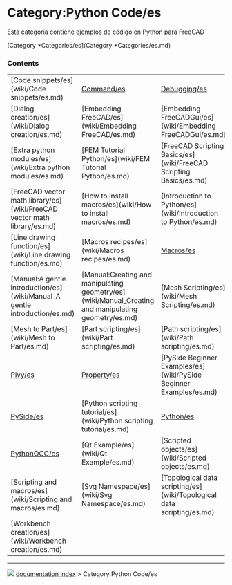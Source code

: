 # Category:Python Code/es
Esta categoría contiene ejemplos de código en Python para FreeCAD

[Category   *Categories/es](Category   *Categories/es.md)

### Contents

|     |     |     |
| --- | --- | --- |
| [Code snippets/es](wiki/Code snippets/es.md) | [Command/es](wiki/Command/es.md) | [Debugging/es](wiki/Debugging/es.md) |
| [Dialog creation/es](wiki/Dialog creation/es.md) | [Embedding FreeCAD/es](wiki/Embedding FreeCAD/es.md) | [Embedding FreeCADGui/es](wiki/Embedding FreeCADGui/es.md) |
| [Extra python modules/es](wiki/Extra python modules/es.md) | [FEM Tutorial Python/es](wiki/FEM Tutorial Python/es.md) | [FreeCAD Scripting Basics/es](wiki/FreeCAD Scripting Basics/es.md) |
| [FreeCAD vector math library/es](wiki/FreeCAD vector math library/es.md) | [How to install macros/es](wiki/How to install macros/es.md) | [Introduction to Python/es](wiki/Introduction to Python/es.md) |
| [Line drawing function/es](wiki/Line drawing function/es.md) | [Macros recipes/es](wiki/Macros recipes/es.md) | [Macros/es](wiki/Macros/es.md) |
| [Manual:A gentle introduction/es](wiki/Manual_A gentle introduction/es.md) | [Manual:Creating and manipulating geometry/es](wiki/Manual_Creating and manipulating geometry/es.md) | [Mesh Scripting/es](wiki/Mesh Scripting/es.md) |
| [Mesh to Part/es](wiki/Mesh to Part/es.md) | [Part scripting/es](wiki/Part scripting/es.md) | [Path scripting/es](wiki/Path scripting/es.md) |
| [Pivy/es](wiki/Pivy/es.md) | [Property/es](wiki/Property/es.md) | [PySide Beginner Examples/es](wiki/PySide Beginner Examples/es.md) |
| [PySide/es](wiki/PySide/es.md) | [Python scripting tutorial/es](wiki/Python scripting tutorial/es.md) | [Python/es](wiki/Python/es.md) |
| [PythonOCC/es](wiki/PythonOCC/es.md) | [Qt Example/es](wiki/Qt Example/es.md) | [Scripted objects/es](wiki/Scripted objects/es.md) |
| [Scripting and macros/es](wiki/Scripting and macros/es.md) | [Svg Namespace/es](wiki/Svg Namespace/es.md) | [Topological data scripting/es](wiki/Topological data scripting/es.md) |
| [Workbench creation/es](wiki/Workbench creation/es.md) |



---
![](images/Right_arrow.png) [documentation index](../README.md) > Category:Python Code/es
